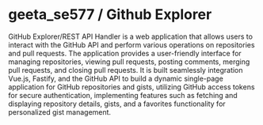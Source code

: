 # geeta_se577 / Github Explorer
GitHub Explorer/REST API Handler is a web application that allows users to interact with the GitHub API and perform various operations on repositories and pull requests. The application provides a user-friendly interface for managing repositories, viewing pull requests, posting comments, merging pull requests, and closing pull requests. It is built seamlessly integration Vue.js, Fastify, and the GitHub API to build a dynamic single-page application for GitHub repositories and gists, utilizing GitHub access tokens for secure authentication, implementing features such as fetching and displaying repository details, gists, and a favorites functionality for personalized gist management.

